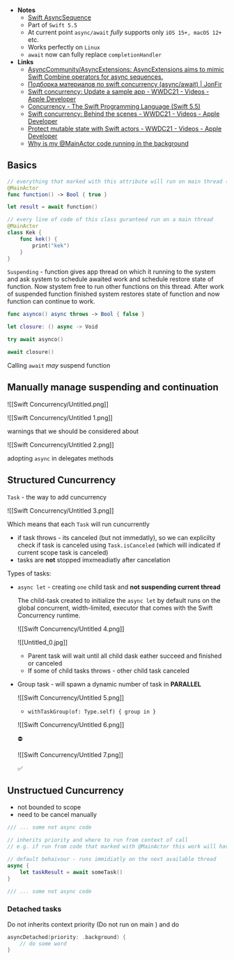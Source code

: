 - **Notes**
	- [Swift AsyncSequence](Swift%20AsyncSequence.md)
	- Part of `Swift 5.5`
	- At current point `async/await` *fully* supports only `iOS 15+, macOS 12+` etc.
	- Works perfectly on `Linux`
	- `await` now can fully replace `completionHandler`
- **Links**
	- [AsyncCommunity/AsyncExtensions: AsyncExtensions aims to mimic Swift Combine operators for async sequences.](https://github.com/AsyncCommunity/AsyncExtensions)
	- [Подборка материалов по swift concurrency (async/await) | JonFir](https://jonfir.github.io/posts/async-await-materials/)
	- [Swift concurrency: Update a sample app - WWDC21 - Videos - Apple Developer](https://developer.apple.com/videos/play/wwdc2021/10194/)
	- [Concurrency - The Swift Programming Language (Swift 5.5)](https://docs.swift.org/swift-book/LanguageGuide/Concurrency.html)
	- [Swift concurrency: Behind the scenes - WWDC21 - Videos - Apple Developer](https://developer.apple.com/videos/play/wwdc2021/10254/)
	- [Protect mutable state with Swift actors - WWDC21 - Videos - Apple Developer](https://developer.apple.com/videos/play/wwdc2021/10133/)
	- [Why is my @MainActor code running in the background](https://mobile.blog/2022/03/28/swift-why-is-my-mainactor-code-running-in-the-background/)

## Basics

```swift
// everything that marked with this attribute will run on main thread (but not always xD)
@MainActor 
func function() -> Bool { true }

let result = await function()

// every line of code of this class guranteed run on a main thread
@MainActor
class Kek {
	func kek() {
		print("kek")
	}
}
```

`Suspending` - function gives app thread on which it running to the system and ask system to schedule awaited work and schedule restore state of function. Now stystem free to run other functions on this thread. After work of suspended function finished system restores state of function and now function can continue to work. 

```swift
func asynco() async throws -> Bool { false } 

let closure: () async -> Void 

try await asynco()

await closure()
```

Calling `await` *may* suspend function 

## Manually manage suspending and continuation

![[Swift Concurrency/Untitled.png]]

![[Swift Concurrency/Untitled 1.png]]

warnings that we should be considered about

![[Swift Concurrency/Untitled 2.png]]

adopting `async` in delegates methods

## Structured Cuncurrency

`Task` - the way to add cuncurrency 

![[Swift Concurrency/Untitled 3.png]]

Which means that each `Task` will run cuncurrently

- if task throws - its canceled (but not immedatly), so we can explicilty check if task is canceled using `Task.isCanceled` (which will indicated if current scope task is canceled)
- tasks are **not** stopped imxmeadiatly after cancelation

Types of tasks:

- `async let` - creating `one` child task and **not suspending current thread**
    
    The child-task created to initialize the `async let` by default runs on the global concurrent, width-limited, executor that comes with the Swift Concurrency runtime.
    
    ![[Swift Concurrency/Untitled 4.png]]
    
    ![[Untitled_0.jpg]]
    
    - Parent task will wait until all child dask eather succeed and finished or canceled
    - If some of child tasks throws - other child task canceled
- Group task - will spawn a dynamic number of task in **PARALLEL**
    
    ![[Swift Concurrency/Untitled 5.png]]
    
    - `withTaskGroup(of: Type.self) { group in }`
    
    ![[Swift Concurrency/Untitled 6.png]]
    
    ⛔️
    
    ![[Swift Concurrency/Untitled 7.png]]
    
    ✅
    

## Unstructued Cuncurrency

- not bounded to scope
- need to be cancel manually

```swift
/// ... some not async code

// inherits priority and where to run from context of call
// e.g. if run from code that marked with @MainActor this work will have UI priority and will be run on main queue (added to the end of queue)

// default behaivour - runs immidiatly on the next available thread
async {
	let taskResult = await someTask()
}

/// ... some not async code
```

### Detached tasks

Do not inherits context priority (Do not run on main ) and do 

```swift
asyncDetached(priority: .background) {
	// do some word
}
```
